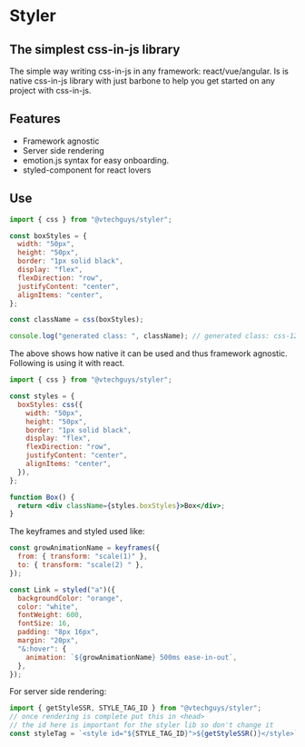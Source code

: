 # Styler

## The simplest css-in-js library

The simple way writing css-in-js in any framework: react/vue/angular. Is is native css-in-js library with just barbone to help you get started on any project with css-in-js.

## Features

- Framework agnostic
- Server side rendering
- emotion.js syntax for easy onboarding.
- styled-component for react lovers

## Use

```js
import { css } from "@vtechguys/styler";

const boxStyles = {
  width: "50px",
  height: "50px",
  border: "1px solid black",
  display: "flex",
  flexDirection: "row",
  justifyContent: "center",
  alignItems: "center",
};

const className = css(boxStyles);

console.log("generated class: ", className); // generated class: css-1234
```

The above shows how native it can be used and thus framework agnostic. Following is using it with react.

```jsx
import { css } from "@vtechguys/styler";

const styles = {
  boxStyles: css({
    width: "50px",
    height: "50px",
    border: "1px solid black",
    display: "flex",
    flexDirection: "row",
    justifyContent: "center",
    alignItems: "center",
  }),
};

function Box() {
  return <div className={styles.boxStyles}>Box</div>;
}
```

The keyframes and styled used like:

```jsx
const growAnimationName = keyframes({
  from: { transform: "scale(1)" },
  to: { transform: "scale(2) " },
});

const Link = styled("a")({
  backgroundColor: "orange",
  color: "white",
  fontWeight: 600,
  fontSize: 16,
  padding: "8px 16px",
  margin: "20px",
  "&:hover": {
    animation: `${growAnimationName} 500ms ease-in-out`,
  },
});
```

For server side rendering:

```js
import { getStyleSSR, STYLE_TAG_ID } from "@vtechguys/styler";
// once rendering is complete put this in <head>
// the id here is important for the styler lib so don't change it
const styleTag = `<style id="${STYLE_TAG_ID}">${getStyleSSR()}</style>`;
```
